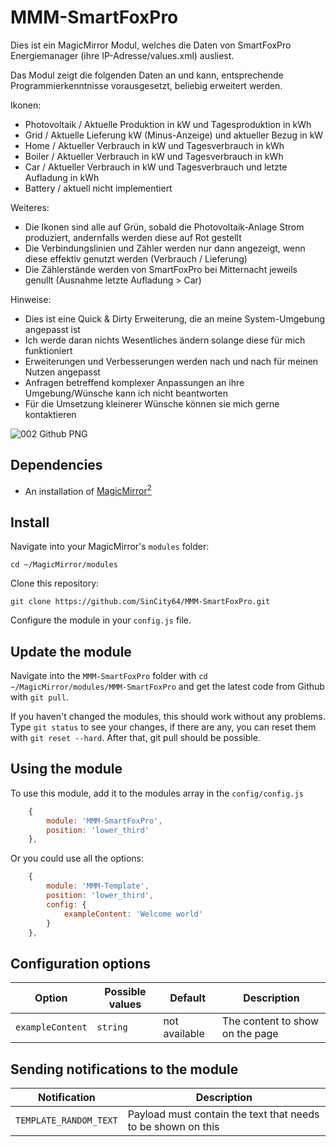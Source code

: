 # MMM-SmartFoxPro

Dies ist ein MagicMirror Modul, welches die Daten von SmartFoxPro Energiemanager (ihre IP-Adresse/values.xml) ausliest.

Das Modul zeigt die folgenden Daten an und kann, entsprechende Programmierkenntnisse vorausgesetzt, beliebig erweitert werden.

Ikonen:
- Photovoltaik / Aktuelle Produktion in kW und Tagesproduktion in kWh
- Grid / Aktuelle Lieferung kW (Minus-Anzeige) und aktueller Bezug in kW
- Home / Aktueller Verbrauch in kW und Tagesverbrauch in kWh
- Boiler / Aktueller Verbrauch in kW und Tagesverbrauch in kWh
- Car / Aktueller Verbrauch in kW und Tagesverbrauch und letzte Aufladung in kWh
- Battery / aktuell nicht implementiert

Weiteres:
- Die Ikonen sind alle auf Grün, sobald die Photovoltaik-Anlage Strom produziert, andernfalls werden diese auf Rot gestellt
- Die Verbindungslinien und Zähler werden nur dann angezeigt, wenn diese effektiv genutzt werden (Verbrauch / Lieferung)
- Die Zählerstände werden von SmartFoxPro bei Mitternacht jeweils genullt (Ausnahme letzte Aufladung > Car)

Hinweise:
- Dies ist eine Quick & Dirty Erweiterung, die an meine System-Umgebung angepasst ist
- Ich werde daran nichts Wesentliches ändern solange diese für mich funktioniert
- Erweiterungen und Verbesserungen werden nach und nach für meinen Nutzen angepasst
- Anfragen betreffend komplexer Anpassungen an ihre Umgebung/Wünsche kann ich nicht beantworten
- Für die Umsetzung kleinerer Wünsche können sie mich gerne kontaktieren

![002 Github PNG](https://github.com/user-attachments/assets/563d1d28-9f72-4703-a63e-c7e8b8a2fba1)

## Dependencies
- An installation of [MagicMirror<sup>2</sup>](https://github.com/MichMich/MagicMirror)

## Install
Navigate into your MagicMirror's `modules` folder:
```
cd ~/MagicMirror/modules
```

Clone this repository:
```
git clone https://github.com/SinCity64/MMM-SmartFoxPro.git
```

Configure the module in your `config.js` file.

## Update the module

Navigate into the `MMM-SmartFoxPro` folder with `cd ~/MagicMirror/modules/MMM-SmartFoxPro` and get the latest code from Github with `git pull`.

If you haven't changed the modules, this should work without any problems. Type `git status` to see your changes, if there are any, you can reset them with `git reset --hard`. After that, git pull should be possible.

## Using the module

To use this module, add it to the modules array in the `config/config.js`

```js
    {
        module: 'MMM-SmartFoxPro',
        position: 'lower_third'
    },
```

Or you could use all the options:

```js
    {
        module: 'MMM-Template',
        position: 'lower_third',
        config: {
            exampleContent: 'Welcome world'
        }
    },
```

## Configuration options

Option|Possible values|Default|Description
------|------|------|-----------
`exampleContent`|`string`|not available|The content to show on the page

## Sending notifications to the module

Notification|Description
------|-----------
`TEMPLATE_RANDOM_TEXT`|Payload must contain the text that needs to be shown on this 

[mm]: https://github.com/MagicMirrorOrg/MagicMirror
